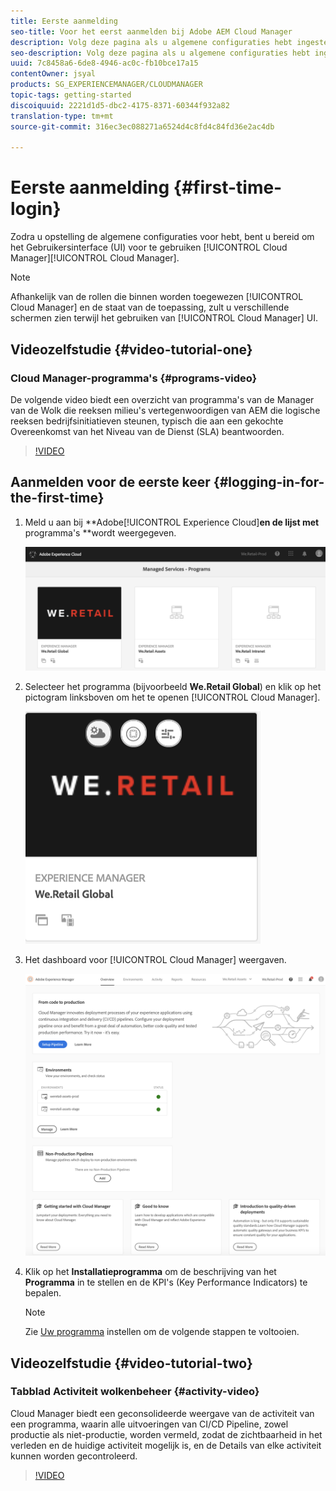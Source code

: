 ```yaml
---
title: Eerste aanmelding
seo-title: Voor het eerst aanmelden bij Adobe AEM Cloud Manager
description: Volg deze pagina als u algemene configuraties hebt ingesteld en u voor het eerst Cloud Manager kunt gebruiken.
seo-description: Volg deze pagina als u algemene configuraties hebt ingesteld en u klaar bent om Adobe AEM Cloud Manager voor het eerst te gebruiken.
uuid: 7c8458a6-6de8-4946-ac0c-fb10bce17a15
contentOwner: jsyal
products: SG_EXPERIENCEMANAGER/CLOUDMANAGER
topic-tags: getting-started
discoiquuid: 2221d1d5-dbc2-4175-8371-60344f932a82
translation-type: tm+mt
source-git-commit: 316ec3ec088271a6524d4c8fd4c84fd36e2ac4db

---
```



# Eerste aanmelding {#first-time-login}

Zodra u opstelling de algemene configuraties voor hebt, bent u bereid om het Gebruikersinterface (UI) voor te gebruiken [!UICONTROL Cloud Manager][!UICONTROL Cloud Manager].

>[!NOTE]
>
>Afhankelijk van de rollen die binnen worden toegewezen [!UICONTROL Cloud Manager] en de staat van de toepassing, zult u verschillende schermen zien terwijl het gebruiken van [!UICONTROL Cloud Manager] UI.

## Videozelfstudie {#video-tutorial-one}

### Cloud Manager-programma&#39;s {#programs-video}

De volgende video biedt een overzicht van programma&#39;s van de Manager van de Wolk die reeksen milieu&#39;s vertegenwoordigen van AEM die logische reeksen bedrijfsinitiatieven steunen, typisch die aan een gekochte Overeenkomst van het Niveau van de Dienst (SLA) beantwoorden.

>[!VIDEO](https://video.tv.adobe.com/v/26313/)

## Aanmelden voor de eerste keer {#logging-in-for-the-first-time}

1. Meld u aan bij **Adobe[!UICONTROL Experience Cloud]**en de lijst met** programma&#39;s **wordt weergegeven.

   ![](assets/screen_shot_2018-06-04at120643pm.png)

1. Selecteer het programma (bijvoorbeeld **We.Retail Global**) en klik op het pictogram linksboven om het te openen [!UICONTROL Cloud Manager].

   ![](assets/screen_shot_2018-06-04at12611pm.png)

1. Het dashboard voor [!UICONTROL Cloud Manager] weergaven.

   ![](assets/FirstLogin1.png)

1. Klik op het **Installatieprogramma** om de beschrijving van het **Programma** in te stellen en de KPI&#39;s (Key Performance Indicators) te bepalen.

   >[!NOTE]
   >
   >Zie [Uw programma](https://helpx.adobe.com/experience-manager/cloud-manager/using/setting-up-program.html) instellen om de volgende stappen te voltooien.

## Videozelfstudie {#video-tutorial-two}

### Tabblad Activiteit wolkenbeheer {#activity-video}

Cloud Manager biedt een geconsolideerde weergave van de activiteit van een programma, waarin alle uitvoeringen van CI/CD Pipeline, zowel productie als niet-productie, worden vermeld, zodat de zichtbaarheid in het verleden en de huidige activiteit mogelijk is, en de Details van elke activiteit kunnen worden gecontroleerd.

>[!VIDEO](https://video.tv.adobe.com/v/26313/)